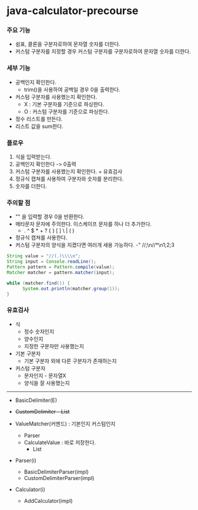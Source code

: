 # java-calculator-precourse

### 주요 기능
- 쉼표, 콜론을 구분자로하여 문자열 숫자를 더한다.
- 커스텀 구분자를 지정할 경우 커스텀 구분자를 구분자로하여 문자열 숫자를 더한다.
### 세부 기능
- 공백인지 확인한다.
  - trim()을 사용하여 공백일 경우 0을 출력한다.
- 커스텀 구분자를 사용했는지 확인한다.
  - X : 기본 구분자를 기준으로 파싱한다.
  - O : 커스텀 구분자를 기준으로 파싱한다.
- 정수 리스트를 만든다.
- 리스트 값을 sum한다.

### 플로우
1. 식을 입력받는다.
2. 공백인지 확인한다 -> 0출력
3. 커스텀 구분자를 사용했는지 확인한다. + 유효검사
4. 정규식 캡쳐를 사용하여 구분자와 숫자를 분리한다.
5. 숫자를 더한다.

### 주의할 점
- "" 을 입력할 경우 0을 반환한다.
- 메타문자 문자에 주의한다. 이스케이프 문자를 하나 더 추가한다.
  - . ^ $ * + ? { } [ ] \ | ( )
- 정규식 캡쳐를 사용한다.
- 커스텀 구분자의 양식을 지켰다면 여러개 새용 가능하다. -" //;\n//*\n1;2;3
```java
String value = "//(.)\\\\n";
String input = Console.readLine();
Pattern pattern = Pattern.compile(value);
Matcher matcher = pattern.matcher(input);

while (matcher.find()) {
      System.out.println(matcher.group(1));
}
```
### 유효검사
- 식
  - 정수 숫자인지
  - 양수인지
  - 지정한 구분자만 사용했는지
- 기본 구분자
  - 기본 구분자 외에 다른 구분자가 존재하는지
- 커스텀 구분자
  - 문자인지 - 문자열X
  - 양식을 잘 사용했는지
---
- BasicDelimiter(E)
- ~~CustomDelimiter - List<Char>~~

- ValueMatcher(커멘드) : 기본인지 커스텀인지
  - Parser
  - CalculateValue : 바로 저장한다.
    - List<Integer>

- Parser(i)
  - BasicDelimiterParser(impl)
  - CustomDelimiterParser(impl)


- Calculator(i)
  - AddCalculator(impl)
  


